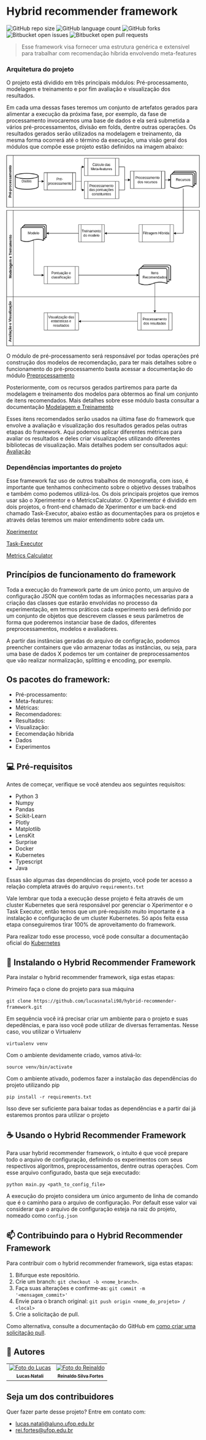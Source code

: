 # Hybrid recommender framework

<!---Esses são exemplos. Veja https://shields.io para outras pessoas ou para personalizar este conjunto de escudos. Você pode querer incluir dependências, status do projeto e informações de licença aqui--->

![GitHub repo size](https://img.shields.io/github/repo-size/iuricode/README-template?style=for-the-badge)
![GitHub language count](https://img.shields.io/github/languages/count/iuricode/README-template?style=for-the-badge)
![GitHub forks](https://img.shields.io/github/forks/iuricode/README-template?style=for-the-badge)
![Bitbucket open issues](https://img.shields.io/bitbucket/issues/iuricode/README-template?style=for-the-badge)
![Bitbucket open pull requests](https://img.shields.io/bitbucket/pr-raw/iuricode/README-template?style=for-the-badge)

> Esse framework visa fornecer uma estrutura genérica e extensível para trabalhar com recomendação híbrida envolvendo meta-features

### Arquitetura do projeto

O projeto está dividido em três principais módulos: Pré-processamento, modelagem e treinamento e por fim avaliação e visualização dos resultados.

Em cada uma dessas fases teremos um conjunto de artefatos gerados para alimentar a execução da próxima fase, por exemplo, da fase de processamento invocaremos uma base de dados e ela será submetida a vários pré-processamentos, divisão em folds, dentre outras operações. Os resultados gerados serão utilizados na modelagem e treinamento, da mesma forma ocorrerá até o término da execução, uma visão geral dos módulos que compõe esse projeto estão definidos na imagem abaixo:


![alt text](docs/imgs/arquiteturaFramework_ptbr.png?raw=true)

O módulo de pré-processamento será responsável por todas operações pré construção dos modelos de recomendação, para ter mais detalhes sobre o funcionamento do pré-processamento basta acessar a documentação do módulo [Preprocessamento](src/preprocessing/README.md)

Posteriormente, com os recursos gerados partiremos para parte da modelagem e treinamento dos modelos para obtermos ao final um conjunto de itens recomendados. Mais detalhes sobre esse módulo basta consultar a documentação [Modelagem e Treinamento](src/recommenders/README.md)

Esses itens recomendados serão usados na última fase do framework que envolve a avaliação e visualização dos resultados gerados pelas outras etapas do framework. Aqui podemos aplicar diferentes métricas para avaliar os resultados e deles criar visualizações utilizando diferentes bibliotecas de visualização. Mais detalhes podem ser consultados aqui: [Avaliação](src/metrics/README.md)


### Dependências importantes do projeto

Esse framework faz uso de outros trabalhos de monografia, com isso, é importante que tenhamos conhecimento sobre o objetivo desses trabalhos e também como podemos utilizá-los. Os dois principais projetos que iremos usar são o Xperimentor e o MetricsCalculator. O Xperimentor é dividido em dois projetos, o front-end chamado de Xperimentor e um back-end chamado Task-Executor, abaixo estão as documentações para os projetos e através delas teremos um maior entendimento sobre cada um.


[Xperimentor](external/xperimentor/README.md)

[Task-Executor](external/task-executor/README.md)

[Metrics Calculator](external/MetricsCalculator/README.md)


## Princípios de funcionamento do framework
Toda a execução do framework parte de um único ponto, um arquivo de configuração JSON que contêm todas as informações necessarias para a criação das classes que estarão envolvidas no processo da experimentação, em termos práticos cada experimento será definido por um conjunto de objetos que descrevem classes e seus parâmetros de forma que poderemos instanciar base de dados, diferentes preprocessamentos, modelos e avaliadores.

A partir das instâncias geradas do arquivo de configração, podemos preencher containers que vão armazenar todas as instâncias, ou seja, para uma base de dados X podemos ter um container de preprocessamentos que vão realizar normalização, splitting e encoding, por exemplo.


## Os pacotes do framework:
- Pré-processamento:
- Meta-features:
- Métricas:
- Recomendadores:
- Resultados:
- Visualização:
- Eecomendação hibrida
- Dados
- Experimentos


## 💻 Pré-requisitos

Antes de começar, verifique se você atendeu aos seguintes requisitos:
* Python 3
* Numpy
* Pandas
* Scikit-Learn
* Plotly
* Matplotlib
* LensKit
* Surprise
* Docker
* Kubernetes
* Typescript
* Java

Essas são algumas das dependências do projeto, você pode ter acesso a relação completa
através do arquivo ```requirements.txt```

Vale lembrar que toda a execução desse projeto é feita através de um cluster Kubernetes que será responsável por gerenciar o Xperimentor e o Task Executor, então temos que um pré-requisito muito importante é a instalação e configuração de um cluster Kubernetes. Só após feita essa etapa conseguiremos tirar 100% de aproveitamento do framework.

Para realizar todo esse processo, você pode consultar a documentação oficial do [Kubernetes](https://kubernetes.io/docs/home/)



## 🚀 Instalando o Hybrid Recommender Framework

Para instalar o hybrid recommender framework, siga estas etapas:

Primeiro faça o clone do projeto para sua máquina
```
git clone https://github.com/lucasnatali98/hybrid-recommender-framework.git
```
Em sequência você irá precisar criar um ambiente para o projeto e suas depedências, e para isso você pode utilizar de diversas ferramentas. Nesse caso, vou utilizar o Virtualenv

```
virtualenv venv
```

Com o ambiente devidamente criado, vamos ativá-lo:

```
source venv/bin/activate
```

Com o ambiente ativado, podemos fazer a instalação das dependências
do projeto utilizando pip
```
pip install -r requirements.txt
```

Isso deve ser suficiente para baixar todas as dependências e a
partir dai já estaremos prontos para utilizar o projeto

## ☕ Usando o Hybrid Recommender Framework

Para usar hybrid recommender framework, o intuito é que você
prepare todo o arquivo de configuração, definindo os experimentos
com seus respectivos algoritmos, preprocessamentos, dentre outras
operações. Com esse arquivo configurado, basta que seja executado:

```
python main.py <path_to_config_file>
```

A execução do projeto considera um único argumento de linha de comando que é o caminho
para o arquivo de configuração. Por default esse valor vai considerar que o arquivo de configuração
esteja na raiz do projeto, nomeado como ```config.json```


## 📫 Contribuindo para o Hybrid Recommender Framework
Para contribuir com o hybrid recommender framework, siga estas etapas:

1. Bifurque este repositório.
2. Crie um branch: `git checkout -b <nome_branch>`.
3. Faça suas alterações e confirme-as: `git commit -m '<mensagem_commit>'`
4. Envie para o branch original: `git push origin <nome_do_projeto> / <local>`
5. Crie a solicitação de pull.

Como alternativa, consulte a documentação do GitHub em [como criar uma solicitação pull](https://help.github.com/en/github/collaborating-with-issues-and-pull-requests/creating-a-pull-request).

## 🤝 Autores

<table>
  <tr>
    <td align="center">
      <a href="#">
        <img src="https://media-exp1.licdn.com/dms/image/C4E03AQHcrrceSpVcDw/profile-displayphoto-shrink_800_800/0/1579646560279?e=1673481600&v=beta&t=ZNYdW2-J5gF_d2VcVgVbJMaiMxdk0klwyLr7JvoJPSM" width="100px;" alt="Foto do Lucas"/><br>
        <sub>
          <b>Lucas Natali</b>
        </sub>
      </a>
    </td>
    <td align="center">
      <a href="#">
        <img src="https://media-exp1.licdn.com/dms/image/C4D03AQEKsc-CUUX56A/profile-displayphoto-shrink_800_800/0/1516837380603?e=1673481600&v=beta&t=FkNii-p4tkKDfN16HTrdE4k1ChaDmAeB3-Tusg-fsE8" width="100px;" alt="Foto do Reinaldo"/><br>
        <sub>
          <b>Reinaldo Silva Fortes</b>
        </sub>
      </a>
    </td>
    
  </tr>
</table>


## Seja um dos contribuidores<br>

Quer fazer parte desse projeto? Entre em contato com:

- lucas.natali@aluno.ufop.edu.br
- rei.fortes@ufop.edu.br
